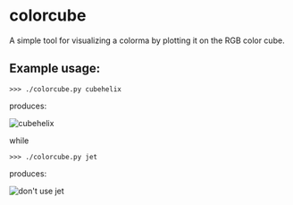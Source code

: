 # colorcube
A simple tool for visualizing a colorma by plotting it on the RGB color cube. 

## Example usage:
    >>> ./colorcube.py cubehelix

produces:

![cubehelix](https://raw.github.com/cheyneh/colorcube/master/cubehelix.png)

while 

    >>> ./colorcube.py jet

produces:

![don't use jet](https://raw.github.com/cheyneh/colorcube/master/jet.png)
